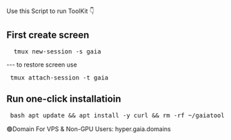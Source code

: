 Use this Script to run ToolKit 👇

## First create screen 
<pre>  tmux new-session -s gaia  </pre>
--- to restore screen use <pre> tmux attach-session -t gaia </pre>

## Run one-click installatioin
<pre> bash apt update && apt install -y curl && rm -rf ~/gaiatoolkit.sh; curl -O https://raw.githubusercontent.com/codewithalexsz/Gaiatest/main/gaiatoolkit.sh; chmod +x gaiatoolkit.sh; sudo ./gaiatoolkit.sh  </pre>

🟢Domain For VPS & Non-GPU Users: hyper.gaia.domains
